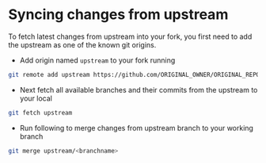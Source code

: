 # Syncing changes from upstream

To fetch latest changes from upstream into your fork, you first need to add the upstream as one of the known git origins.

- Add origin named `upstream` to your fork running

```sh
git remote add upstream https://github.com/ORIGINAL_OWNER/ORIGINAL_REPOSITORY.git
```

- Next fetch all available branches and their commits from the upstream to your local

```sh
git fetch upstream
```

- Run following to merge changes from upstream branch to your working branch

```sh
git merge upstream/<branchname>
```
